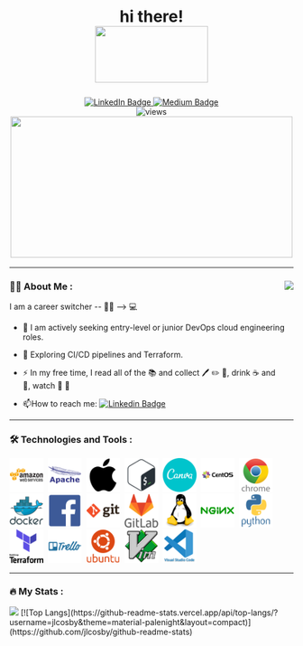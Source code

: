 <div id="header" align="center">
   <h1>
    hi there! <br>
      <img src="https://media.giphy.com/media/9wzW1YdbLbejPGd6LN/giphy.gif" width="200" height="100">
  </h1>
  
  
  <div id="badges">
    <a href="https://www.linkedin.com/in/jlcosby/">
      <img src="https://img.shields.io/badge/LinkedIn-blue?style=for-the-badge&logo=linkedin&logoColor=white" alt="LinkedIn Badge"/>
    </a>
    <a href="https://medium.com/@jennelle.cosby">
      <img src="https://img.shields.io/badge/Medium-black?style=for-the-badge&logo=medium&logoColor=white" alt="Medium Badge"/>
    </a>
  </div>
  <img src="https://komarev.com/ghpvc/?username=jlcosby&style=flat-square&color=blue" alt="views"/>
</div>
<div align="center">
  <img src="https://media.giphy.com/media/hpXdHPfFI5wTABdDx9/giphy.gif" width="500" height="250"/>
</div>

---

### :woman_technologist: About Me :<img src="https://media.giphy.com/media/STroE7bTBLTzxQUrZc/giphy.gif" height="200" align="right">
I am a career switcher -- :teacher: --> :computer:
- :mag_right: I am actively seeking entry-level or junior DevOps cloud engineering roles. 

- :telescope: Exploring CI/CD pipelines and Terraform.

- :zap: In my free time, I read all of the :books: and collect :pen: :pencil2: :blue_book:, drink :coffee: and :tea:, watch :ghost: :movie_camera:

- :mailbox:How to reach me: [![Linkedin Badge](https://img.shields.io/badge/-LinkedIn-blue?style=flat&logo=Linkedin&logoColor=white)](https://www.linkedin.com/in/jlcosby/)

---

### :hammer_and_wrench: Technologies and Tools :
<div>
  <img src="https://github.com/devicons/devicon/blob/master/icons/amazonwebservices/amazonwebservices-original-wordmark.svg" title="AWS" alt="AWS" width="60" height="60"/>&nbsp;
  <img src="https://github.com/devicons/devicon/blob/master/icons/apache/apache-line-wordmark.svg" title="Apache" alt="Apache" width="60" height="60"/>&nbsp;
  <img src="https://github.com/devicons/devicon/blob/master/icons/apple/apple-original.svg" title="Apple" alt="Apple width="60" height="60"/>&nbsp;
  <img src="https://github.com/devicons/devicon/blob/master/icons/bash/bash-original.svg" title="Bash" alt="Bash" width="60" height="60"/>&nbsp;
  <img src="https://github.com/devicons/devicon/blob/master/icons/canva/canva-original.svg" title="Canva" alt="Canva" width="60" height="60"/>&nbsp;
  <img src="https://github.com/devicons/devicon/blob/master/icons/centos/centos-original-wordmark.svg" title="Centos" alt="Centos " width="60" height="60"/>&nbsp;
  <img src="https://github.com/devicons/devicon/blob/master/icons/chrome/chrome-original-wordmark.svg"  title="Chrome" alt="Chrome" width="60" height="60"/>&nbsp;
  <img src="https://github.com/devicons/devicon/blob/master/icons/docker/docker-original-wordmark.svg" title="Docker" alt="Docker" width="60" height="60"/>&nbsp;
  <img src="https://github.com/devicons/devicon/blob/master/icons/facebook/facebook-original.svg" title="Facebook" alt="Facebook" width="60" height="60"/>&nbsp;
  <img src="https://github.com/devicons/devicon/blob/master/icons/git/git-original-wordmark.svg" title="Git" alt="Git" width="60" height="60"/>&nbsp;
  <img src="https://github.com/devicons/devicon/blob/master/icons/gitlab/gitlab-original-wordmark.svg" title="Gitlab"  alt="Gitlab" width="60" height="60"/>&nbsp;
  <img src="https://github.com/devicons/devicon/blob/master/icons/linux/linux-original.svg" title="Linux"  alt="Linux" width="60" height="60"/>&nbsp;
  <img src="https://github.com/devicons/devicon/blob/master/icons/nginx/nginx-original.svg" title="NGINX" alt="NGINX" width="60" height="60"/>&nbsp;
  <img src="https://github.com/devicons/devicon/blob/master/icons/python/python-original-wordmark.svg" title="Python" alt="Python" width="60" height="60"/>&nbsp;
  <img src="https://github.com/devicons/devicon/blob/master/icons/terraform/terraform-original-wordmark.svg" title="Terraform" alt="Terraform" width="60" height="60"/>&nbsp;
  <img src="https://github.com/devicons/devicon/blob/master/icons/trello/trello-plain-wordmark.svg" title= "Trello" alt="Trello" width="60" height="60"/>&nbsp;
  <img src="https://github.com/devicons/devicon/blob/master/icons/ubuntu/ubuntu-plain-wordmark.svg" title="Ubuntu" alt="Ubuntu" width="60" height="60"/>&nbsp;
  <img src="https://github.com/devicons/devicon/blob/master/icons/vim/vim-original.svg" title="Vim" alt="Vim" width="60" height="60"/>&nbsp;
  <img src="https://github.com/devicons/devicon/blob/master/icons/vscode/vscode-original-wordmark.svg" title="VSCode" **alt="VSCode" width="60" height="60"/>
</div>

---

### :fire: My Stats :
<img class="img" src="https://github-readme-stats.vercel.app/api?username=jlcosby&show_icons=true&theme=material-palenight" />
[![Top Langs](https://github-readme-stats.vercel.app/api/top-langs/?username=jlcosby&theme=material-palenight&layout=compact)](https://github.com/jlcosby/github-readme-stats)
